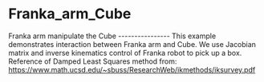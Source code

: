 # Franka_arm_Cube
Franka arm manipulate the Cube ---------------- This example demonstrates interaction between Franka arm and Cube. We use Jacobian matrix and inverse kinematics control of Franka robot to pick up a box.  Reference of Damped Least Squares method from: https://www.math.ucsd.edu/~sbuss/ResearchWeb/ikmethods/iksurvey.pdf

